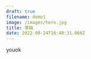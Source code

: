 ```yaml
---
draft: true
filename: demo1
image: /images/hero.jpg
title: 草稿
date: 2022-09-24T16:40:31.066Z
---
```

youok